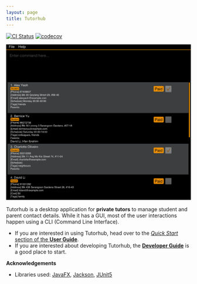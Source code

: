 ```yaml
---
layout: page
title: Tutorhub
---
```


[![CI Status](https://github.com/se-edu/addressbook-level3/workflows/Java%20CI/badge.svg)](https://github.com/se-edu/addressbook-level3/actions)
[![codecov](https://codecov.io/gh/se-edu/addressbook-level3/branch/master/graph/badge.svg)](https://codecov.io/gh/se-edu/addressbook-level3)

![readMeUi.png](images/readMeUi.png)

Tutorhub is a desktop application for **private tutors** to manage student and parent contact details. While it has a GUI, most of the user interactions happen using a CLI (Command Line Interface).

* If you are interested in using Tutorhub, head over to the [_Quick Start_ section of the **User Guide**](UserGuide.html#quick-start).
* If you are interested about developing Tutorhub, the [**Developer Guide**](DeveloperGuide.html) is a good place to start.


**Acknowledgements**

* Libraries used: [JavaFX](https://openjfx.io/), [Jackson](https://github.com/FasterXML/jackson), [JUnit5](https://github.com/junit-team/junit5)
